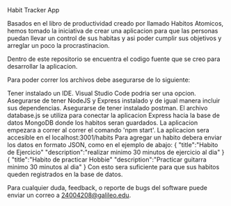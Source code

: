 Habit Tracker App

Basados en el libro de productividad creado por llamado Habitos Atomicos, hemos tomado la iniciativa de crear una aplicacion para que las personas puedan llevar un control de sus habitas y asi poder cumplir sus objetivos y arreglar un poco la procrastinacion.

Dentro de este repositorio se encuentra el codigo fuente que se creo para desarrollar la aplicacion.

Para poder correr los archivos debe asegurarse de lo siguiente:

Tener instalado un IDE. Visual Studio Code podria ser una opcion.
Asegurarse de tener NodeJS y Express instalado y de igual manera incluir sus dependencias.
Asegurarse de tener instalado postman.
El archivo database.js se utiliza para conectar la aplicacion Express hacia la base de datos MongoDB donde los habitos seran guardados.
La aplicacion empezara a correr al correr el comando 'npm start'.
La aplicacion sera accesible en el localhost:3001/habits
Para agregar un habito debera enviar los datos en formato JSON, como en el ejemplo de abajo: { "title":"Habito de Ejercicio" "description":"realizar minimo 30 minutos de ejercicio al dia" } { "title":"Habito de practicar Hobbie" "description":"Practicar guitarra minimo 30 minutos al dia" }
Con esto sera suficiente para que sus habitos queden registrados en la base de datos.

Para cualquier duda, feedback, o reporte de bugs del software puede enviar un correo a 24004208@galileo.edu.